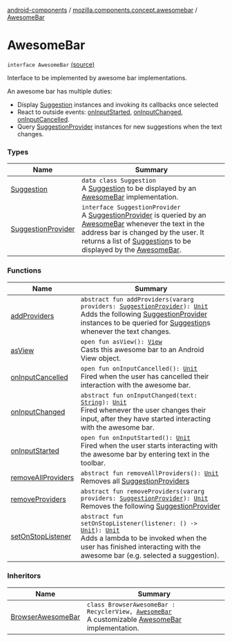 [android-components](../../index.md) / [mozilla.components.concept.awesomebar](../index.md) / [AwesomeBar](./index.md)

# AwesomeBar

`interface AwesomeBar` [(source)](https://github.com/mozilla-mobile/android-components/blob/master/components/concept/awesomebar/src/main/java/mozilla/components/concept/awesomebar/AwesomeBar.kt#L19)

Interface to be implemented by awesome bar implementations.

An awesome bar has multiple duties:

* Display [Suggestion](-suggestion/index.md) instances and invoking its callbacks once selected
* React to outside events: [onInputStarted](on-input-started.md), [onInputChanged](on-input-changed.md), [onInputCancelled](on-input-cancelled.md).
* Query [SuggestionProvider](-suggestion-provider/index.md) instances for new suggestions when the text changes.

### Types

| Name | Summary |
|---|---|
| [Suggestion](-suggestion/index.md) | `data class Suggestion`<br>A [Suggestion](-suggestion/index.md) to be displayed by an [AwesomeBar](./index.md) implementation. |
| [SuggestionProvider](-suggestion-provider/index.md) | `interface SuggestionProvider`<br>A [SuggestionProvider](-suggestion-provider/index.md) is queried by an [AwesomeBar](./index.md) whenever the text in the address bar is changed by the user. It returns a list of [Suggestion](-suggestion/index.md)s to be displayed by the [AwesomeBar](./index.md). |

### Functions

| Name | Summary |
|---|---|
| [addProviders](add-providers.md) | `abstract fun addProviders(vararg providers: `[`SuggestionProvider`](-suggestion-provider/index.md)`): `[`Unit`](https://kotlinlang.org/api/latest/jvm/stdlib/kotlin/-unit/index.html)<br>Adds the following [SuggestionProvider](-suggestion-provider/index.md) instances to be queried for [Suggestion](-suggestion/index.md)s whenever the text changes. |
| [asView](as-view.md) | `open fun asView(): `[`View`](https://developer.android.com/reference/android/view/View.html)<br>Casts this awesome bar to an Android View object. |
| [onInputCancelled](on-input-cancelled.md) | `open fun onInputCancelled(): `[`Unit`](https://kotlinlang.org/api/latest/jvm/stdlib/kotlin/-unit/index.html)<br>Fired when the user has cancelled their interaction with the awesome bar. |
| [onInputChanged](on-input-changed.md) | `abstract fun onInputChanged(text: `[`String`](https://kotlinlang.org/api/latest/jvm/stdlib/kotlin/-string/index.html)`): `[`Unit`](https://kotlinlang.org/api/latest/jvm/stdlib/kotlin/-unit/index.html)<br>Fired whenever the user changes their input, after they have started interacting with the awesome bar. |
| [onInputStarted](on-input-started.md) | `open fun onInputStarted(): `[`Unit`](https://kotlinlang.org/api/latest/jvm/stdlib/kotlin/-unit/index.html)<br>Fired when the user starts interacting with the awesome bar by entering text in the toolbar. |
| [removeAllProviders](remove-all-providers.md) | `abstract fun removeAllProviders(): `[`Unit`](https://kotlinlang.org/api/latest/jvm/stdlib/kotlin/-unit/index.html)<br>Removes all [SuggestionProviders](#) |
| [removeProviders](remove-providers.md) | `abstract fun removeProviders(vararg providers: `[`SuggestionProvider`](-suggestion-provider/index.md)`): `[`Unit`](https://kotlinlang.org/api/latest/jvm/stdlib/kotlin/-unit/index.html)<br>Removes the following [SuggestionProvider](-suggestion-provider/index.md) |
| [setOnStopListener](set-on-stop-listener.md) | `abstract fun setOnStopListener(listener: () -> `[`Unit`](https://kotlinlang.org/api/latest/jvm/stdlib/kotlin/-unit/index.html)`): `[`Unit`](https://kotlinlang.org/api/latest/jvm/stdlib/kotlin/-unit/index.html)<br>Adds a lambda to be invoked when the user has finished interacting with the awesome bar (e.g. selected a suggestion). |

### Inheritors

| Name | Summary |
|---|---|
| [BrowserAwesomeBar](../../mozilla.components.browser.awesomebar/-browser-awesome-bar/index.md) | `class BrowserAwesomeBar : RecyclerView, `[`AwesomeBar`](./index.md)<br>A customizable [AwesomeBar](./index.md) implementation. |
